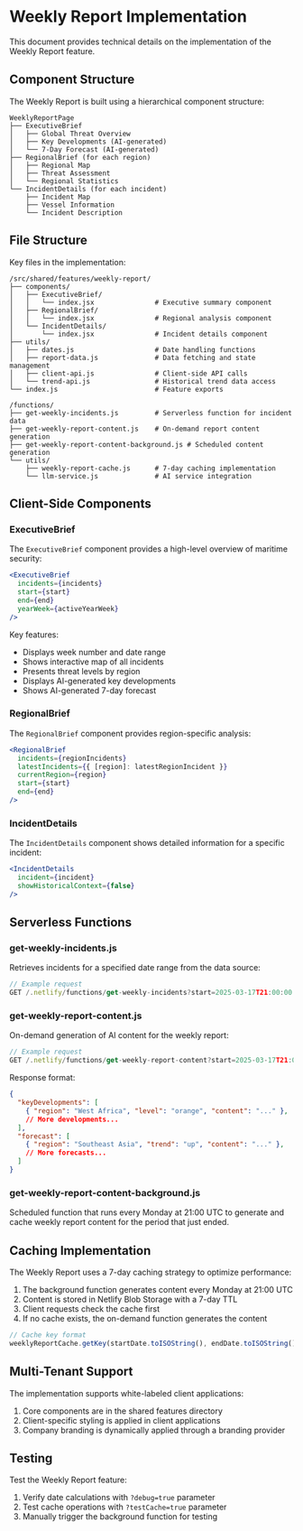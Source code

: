 # Weekly Report Implementation

This document provides technical details on the implementation of the Weekly Report feature.

## Component Structure

The Weekly Report is built using a hierarchical component structure:

```
WeeklyReportPage
├── ExecutiveBrief
│   ├── Global Threat Overview
│   ├── Key Developments (AI-generated)
│   └── 7-Day Forecast (AI-generated)
├── RegionalBrief (for each region)
│   ├── Regional Map
│   ├── Threat Assessment
│   └── Regional Statistics
└── IncidentDetails (for each incident)
    ├── Incident Map
    ├── Vessel Information
    └── Incident Description
```

## File Structure

Key files in the implementation:

```
/src/shared/features/weekly-report/
├── components/
│   ├── ExecutiveBrief/
│   │   └── index.jsx               # Executive summary component
│   ├── RegionalBrief/
│   │   └── index.jsx               # Regional analysis component
│   └── IncidentDetails/
│       └── index.jsx               # Incident details component
├── utils/
│   ├── dates.js                    # Date handling functions
│   ├── report-data.js              # Data fetching and state management
│   ├── client-api.js               # Client-side API calls
│   └── trend-api.js                # Historical trend data access
└── index.js                        # Feature exports

/functions/
├── get-weekly-incidents.js         # Serverless function for incident data
├── get-weekly-report-content.js    # On-demand report content generation
├── get-weekly-report-content-background.js # Scheduled content generation
└── utils/
    ├── weekly-report-cache.js      # 7-day caching implementation
    └── llm-service.js              # AI service integration
```

## Client-Side Components

### ExecutiveBrief

The `ExecutiveBrief` component provides a high-level overview of maritime security:

```jsx
<ExecutiveBrief 
  incidents={incidents} 
  start={start} 
  end={end}
  yearWeek={activeYearWeek}
/>
```

Key features:
- Displays week number and date range
- Shows interactive map of all incidents
- Presents threat levels by region
- Displays AI-generated key developments
- Shows AI-generated 7-day forecast

### RegionalBrief

The `RegionalBrief` component provides region-specific analysis:

```jsx
<RegionalBrief 
  incidents={regionIncidents}
  latestIncidents={{ [region]: latestRegionIncident }}
  currentRegion={region}
  start={start} 
  end={end}
/>
```

### IncidentDetails

The `IncidentDetails` component shows detailed information for a specific incident:

```jsx
<IncidentDetails 
  incident={incident}
  showHistoricalContext={false}
/>
```

## Serverless Functions

### get-weekly-incidents.js

Retrieves incidents for a specified date range from the data source:

```javascript
// Example request
GET /.netlify/functions/get-weekly-incidents?start=2025-03-17T21:00:00.000Z&end=2025-03-24T21:00:00.000Z
```

### get-weekly-report-content.js

On-demand generation of AI content for the weekly report:

```javascript
// Example request
GET /.netlify/functions/get-weekly-report-content?start=2025-03-17T21:00:00.000Z&end=2025-03-24T21:00:00.000Z
```

Response format:
```json
{
  "keyDevelopments": [
    { "region": "West Africa", "level": "orange", "content": "..." },
    // More developments...
  ],
  "forecast": [
    { "region": "Southeast Asia", "trend": "up", "content": "..." },
    // More forecasts...
  ]
}
```

### get-weekly-report-content-background.js

Scheduled function that runs every Monday at 21:00 UTC to generate and cache weekly report content for the period that just ended.

## Caching Implementation

The Weekly Report uses a 7-day caching strategy to optimize performance:

1. The background function generates content every Monday at 21:00 UTC
2. Content is stored in Netlify Blob Storage with a 7-day TTL
3. Client requests check the cache first
4. If no cache exists, the on-demand function generates the content

```javascript
// Cache key format
weeklyReportCache.getKey(startDate.toISOString(), endDate.toISOString());
```

## Multi-Tenant Support

The implementation supports white-labeled client applications:

1. Core components are in the shared features directory
2. Client-specific styling is applied in client applications
3. Company branding is dynamically applied through a branding provider

## Testing

Test the Weekly Report feature:

1. Verify date calculations with `?debug=true` parameter
2. Test cache operations with `?testCache=true` parameter
3. Manually trigger the background function for testing
